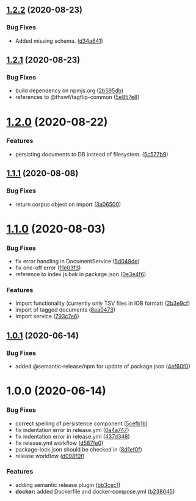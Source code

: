 ## [1.2.2](https://github.com/fhswf/tagflip-backend/compare/v1.2.1...v1.2.2) (2020-08-23)


### Bug Fixes

* Added missing schema. ([d34a641](https://github.com/fhswf/tagflip-backend/commit/d34a6415a1787936d1a033a5809d35171f2bf071))

## [1.2.1](https://github.com/fhswf/tagflip-backend/compare/v1.2.0...v1.2.1) (2020-08-23)


### Bug Fixes

* build dependency on npmjs.org ([2b595db](https://github.com/fhswf/tagflip-backend/commit/2b595db5e4705ffb1c70f4e446d15cd9108e5df3))
* references to @fhswf/tagflip-common ([5e857e8](https://github.com/fhswf/tagflip-backend/commit/5e857e8b9bf765e56e066135769766a3801ab9da))

# [1.2.0](https://github.com/fhswf/tagflip-backend/compare/v1.1.1...v1.2.0) (2020-08-22)


### Features

* persisting documents to DB instead of filesystem. ([5c577b9](https://github.com/fhswf/tagflip-backend/commit/5c577b95b8b28cedc355fd66eb63c1a15118dec4))

## [1.1.1](https://github.com/fhswf/tagflip-backend/compare/v1.1.0...v1.1.1) (2020-08-08)


### Bug Fixes

* return corpus object on import ([3a06500](https://github.com/fhswf/tagflip-backend/commit/3a06500a76078e23ffcf2691a0bf23d5b7bfa570))

# [1.1.0](https://github.com/fhswf/tagflip-backend/compare/v1.0.1...v1.1.0) (2020-08-03)


### Bug Fixes

* fix error handling in DocumentService ([5d048de](https://github.com/fhswf/tagflip-backend/commit/5d048de8b4459b610b837d267a05c79611a6e0e9))
* fix one-off error ([11e03f3](https://github.com/fhswf/tagflip-backend/commit/11e03f32756ac00d82a76e1566509dbe0121dd85))
* reference to index.js.bak in package.json ([0e3e4f6](https://github.com/fhswf/tagflip-backend/commit/0e3e4f6a740a080458426da7db25f3013a3ba587))


### Features

* Import functionality (currently only TSV files in IOB format) ([2b3e9cf](https://github.com/fhswf/tagflip-backend/commit/2b3e9cf687dec23910506c0885f318afb668617b))
* import of tagged documents ([8ea0473](https://github.com/fhswf/tagflip-backend/commit/8ea0473c547d7da0251a772d1a640ec6e7a7587d))
* Import service ([793c7e6](https://github.com/fhswf/tagflip-backend/commit/793c7e66c154a2dab878931237faa3db3cf52253))

## [1.0.1](https://github.com/fhswf/tagflip-backend/compare/v1.0.0...v1.0.1) (2020-06-14)


### Bug Fixes

* added @semantic-release/npm for update of package.json ([4ef60f0](https://github.com/fhswf/tagflip-backend/commit/4ef60f0e6b62728bc25086433122165c42bdde02))

# 1.0.0 (2020-06-14)


### Bug Fixes

* correct spelling of persistence component ([5cefb1b](https://github.com/fhswf/tagflip-backend/commit/5cefb1b3b3713694d8f4fe679f8b31e375960436))
* fix indentation error in release.yml ([0a4a747](https://github.com/fhswf/tagflip-backend/commit/0a4a7473e4dd4d0aa07890d816e2095112daa66f))
* fix indentation error in release.yml ([437d348](https://github.com/fhswf/tagflip-backend/commit/437d34843af77d64ff701d60e7a7c3ddec5704ba))
* fix release.yml workflow ([d587fe0](https://github.com/fhswf/tagflip-backend/commit/d587fe081b4290bc3dde6849ffa146272978e35a))
* package-lock.json should be checked in ([8d1ef0f](https://github.com/fhswf/tagflip-backend/commit/8d1ef0f071c2927de930c2e0062fa58c7c73cb01))
* release workflow ([d098f0f](https://github.com/fhswf/tagflip-backend/commit/d098f0f3d3eb444845486162842a8d8d1beb594c))


### Features

* adding semantic release plugin ([bb3cec1](https://github.com/fhswf/tagflip-backend/commit/bb3cec16b21e057e63dba42aa26d1325695c0638))
* **docker:** added Dockerfile and docker-compose.yml ([b238045](https://github.com/fhswf/tagflip-backend/commit/b2380452de647ea9b11d7dc65c4986b9060782a4))
